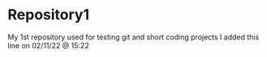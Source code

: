 # Repository1
My 1st repository used for testing git and short coding projects
I added this line on 02/11/22 @ 15:22
